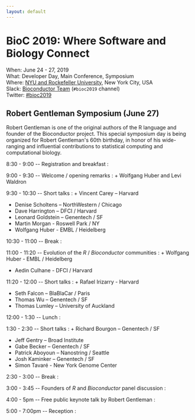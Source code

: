 ```yaml
---
layout: default
---
```

# BioC 2019: Where Software and Biology Connect

When: June 24 - 27, 2019<br />
What: Developer Day, Main Conference, Symposium<br />
Where: [NYU and Rockefeller University][venue], New York City, USA<br />
Slack: [Bioconductor Team][] (`#bioc2019` channel)<br />
Twitter: [#bioc2019][tweet]<br />

[tweet]: https://twitter.com/hashtag/bioc2019?f=tweets
[venue]: ./travel-accommodations
[Bioconductor Team]: https://bioc-community.herokuapp.com/

## Robert Gentleman Symposium (June 27)

Robert Gentleman is one of the original authors of the R language and
founder of the Bioconductor project. This special symposium day is
being organized for Robert Gentleman's 60th birthday, in honor of his
wide-ranging and influential contributions to statistical computing
and computational biology.

8:30 - 9:00 -- Registration and breakfast
: 

9:00 - 9:30 -- Welcome / opening remarks
: + Wolfgang Huber and Levi Waldron

9:30 - 10:30 -- Short talks
: + Vincent Carey – Harvard
  + Denise Scholtens – NorthWestern / Chicago
  + Dave Harrington – DFCI / Harvard
  + Leonard Goldstein – Genentech / SF
  + Martin Morgan - Roswell Park / NY
  + Wolfgang Huber - EMBL / Heidelberg

10:30 - 11:00 -- Break
: 

11:00 - 11:20 -- Evolution of the _R_ / _Bioconductor_ communities
: + Wolfgang Huber - EMBL / Heidelberg
  + Aedin Culhane - DFCI / Harvard

11:20 - 12:00 -- Short talks
: + Rafael Irizarry - Harvard 
  + Seth Falcon – BlaBlaCar / Paris
  + Thomas Wu – Genentech / SF
  + Thomas Lumley – University of Auckland

12:00 - 1:30 -- Lunch
: 

1:30 - 2:30 -- Short talks
: + Richard Bourgon – Genentech / SF
  + Jeff Gentry – Broad Institute
  + Gabe Becker – Genentech / SF
  + Patrick Aboyoun – Nanostring / Seattle
  + Josh Kaminker – Genentech / SF
  + Simon Tavaré - New York Genome Center

2:30 - 3:00 -- Break
: 

3:00 - 3:45 -- Founders of _R_ and _Bioconductor_ panel discussion
: 

4:00 - 5pm -- Free public keynote talk by Robert Gentleman
: 

5:00 - 7:00pm -- Reception
: 

